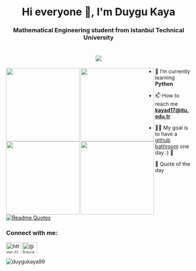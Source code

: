 <h1 align="center">Hi everyone 👋, I'm Duygu Kaya</h1>
<h3 align="center">Mathematical Engineering student from Istanbul Technical University</h3>

<h1 align="center">
  <a href="https://git.io/typing-svg">
    <img src="https://readme-typing-svg.herokuapp.com/?lines=Welcome+to+my+Github+Page!;Let's+dance+with+codes!&center=true&size=25">
  </a> 
</h1>

<div id="header">
  <img  align="left" src="https://media.giphy.com/media/umYMU8G2ixG5mJBDo5/giphy.gif" width="200"/>
  <img  align="left" src="https://media.giphy.com/media/umYMU8G2ixG5mJBDo5/giphy.gif" width="200"/>
  <img  align="left" src="https://media.giphy.com/media/umYMU8G2ixG5mJBDo5/giphy.gif" width="200"/>
  <img  align="left" src="https://media.giphy.com/media/umYMU8G2ixG5mJBDo5/giphy.gif" width="200"/>
</div> 


- 🌱 I’m currently learning **Python**

- 📫 How to reach me **kayad17@itu.edu.tr**

- 👨‍💻 My goal is to have a [github bathroom](https://pbs.twimg.com/media/FTJYOb1aQAA459O?format=jpg&name=large) one day :) 💚


💭 Quote of the day

[![Readme Quotes](https://quotes-github-readme.vercel.app/api?type=horizontal&theme=dark)](https://github.com/piyushsuthar/github-readme-quotes)

<h3 align="left">Connect with me:</h3>
<p align="left">
<a href="https://linkedin.com/in/https://www.linkedin.com/in/duygu-kaya-b919741a2/" target="blank"><img align="center" src="https://raw.githubusercontent.com/rahuldkjain/github-profile-readme-generator/master/src/images/icons/Social/linked-in-alt.svg" alt="https://www.linkedin.com/in/duygu-kaya-b919741a2/" height="30" width="40" /></a>
<a href="https://medium.com/@kayad17" target="blank"><img align="center" src="https://raw.githubusercontent.com/rahuldkjain/github-profile-readme-generator/master/src/images/icons/Social/medium.svg" alt="@kayad17" height="30" width="40" /></a>
</p>

<p align="left"> <img src="https://komarev.com/ghpvc/?username=duygukaya99&label=Profile%20views&color=0e75b6&style=flat" alt="duygukaya99" /> </p>



